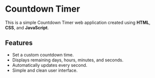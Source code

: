 # Countdown Timer

This is a simple Countdown Timer web application created using **HTML**, **CSS**, and **JavaScript**.

## Features

- Set a custom countdown time.
- Displays remaining days, hours, minutes, and seconds.
- Automatically updates every second.
- Simple and clean user interface.
